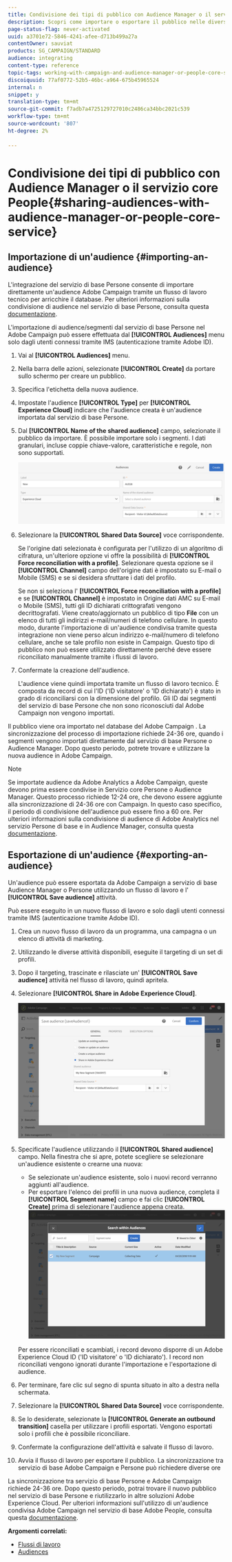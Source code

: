 ```yaml
---
title: Condivisione dei tipi di pubblico con Audience Manager o il servizio core People
description: Scopri come importare o esportare il pubblico nelle diverse soluzioni Adobe Experience Cloud.
page-status-flag: never-activated
uuid: a3701e72-5846-4241-afee-d713b499a27a
contentOwner: sauviat
products: SG_CAMPAIGN/STANDARD
audience: integrating
content-type: reference
topic-tags: working-with-campaign-and-audience-manager-or-people-core-service
discoiquuid: 77af0772-52b5-46bc-a964-675b45965524
internal: n
snippet: y
translation-type: tm+mt
source-git-commit: f7adb7a4725129727010c2486ca34bbc2021c539
workflow-type: tm+mt
source-wordcount: '807'
ht-degree: 2%

---
```



# Condivisione dei tipi di pubblico con Audience Manager o il servizio core People{#sharing-audiences-with-audience-manager-or-people-core-service}

## Importazione di un&#39;audience {#importing-an-audience}

L&#39;integrazione del servizio di base Persone consente di importare direttamente un&#39;audience  Adobe Campaign tramite un flusso di lavoro tecnico per arricchire il database. Per ulteriori informazioni sulla condivisione di audience nel servizio di base Persone, consulta questa [documentazione](https://docs.adobe.com/content/help/en/analytics/components/segmentation/segmentation-workflow/seg-publish.html).

L&#39;importazione di audience/segmenti dal servizio di base Persone nel Adobe Campaign  può essere effettuata dal **[!UICONTROL Audiences]** menu solo dagli utenti connessi tramite IMS (autenticazione tramite  Adobe ID).

1. Vai al **[!UICONTROL Audiences]** menu.
1. Nella barra delle azioni, selezionate **[!UICONTROL Create]** da portare sullo schermo per creare un pubblico.
1. Specifica l&#39;etichetta della nuova audience.
1. Impostate l&#39;audience **[!UICONTROL Type]** per **[!UICONTROL Experience Cloud]** indicare che l&#39;audience creata è un&#39;audience importata dal servizio di base Persone.
1. Dal **[!UICONTROL Name of the shared audience]** campo, selezionate il pubblico da importare. È possibile importare solo i segmenti. I dati granulari, incluse coppie chiave-valore, caratteristiche e regole, non sono supportati.

   ![](assets/aam_import_audience.png)

1. Selezionare la **[!UICONTROL Shared Data Source]** voce corrispondente.

   Se l&#39;origine dati selezionata è configurata per l&#39;utilizzo di un algoritmo di cifratura, un&#39;ulteriore opzione vi offre la possibilità di **[!UICONTROL Force reconciliation with a profile]**. Selezionare questa opzione se il **[!UICONTROL Channel]** campo dell&#39;origine dati è impostato su E-mail o Mobile (SMS) e se si desidera sfruttare i dati del profilo.

   Se non si seleziona l&#39; **[!UICONTROL Force reconciliation with a profile]** e se **[!UICONTROL Channel]** è impostato in Origine dati AMC su E-mail o Mobile (SMS), tutti gli ID dichiarati crittografati vengono decrittografati. Viene creato/aggiornato un pubblico di tipo **File** con un elenco di tutti gli indirizzi e-mail/numeri di telefono cellulare. In questo modo, durante l&#39;importazione di un&#39;audience condivisa tramite questa integrazione non viene perso alcun indirizzo e-mail/numero di telefono cellulare, anche se tale profilo non esiste in Campaign. Questo tipo di pubblico non può essere utilizzato direttamente perché deve essere riconciliato manualmente tramite i flussi di lavoro.

1. Confermate la creazione dell&#39;audience.

   L&#39;audience viene quindi importata tramite un flusso di lavoro tecnico. È composta da record di cui l&#39;ID (&#39;ID visitatore&#39; o &#39;ID dichiarato&#39;) è stato in grado di riconciliarsi con la dimensione del profilo. Gli ID dai segmenti del servizio di base Persone che non sono riconosciuti dal Adobe Campaign  non vengono importati.

Il pubblico viene ora importato nel database del Adobe Campaign . La sincronizzazione del processo di importazione richiede 24-36 ore, quando i segmenti vengono importati direttamente dal servizio di base Persone o  Audience Manager. Dopo questo periodo, potrete trovare e utilizzare la nuova audience in  Adobe Campaign.

>[!NOTE]
>
>Se importate audience da Adobe  Analytics a  Adobe Campaign, queste devono prima essere condivise in Servizio core Persone o  Audience Manager. Questo processo richiede 12-24 ore, che devono essere aggiunte alla sincronizzazione di 24-36 ore con Campaign. In questo caso specifico, il periodo di condivisione dell&#39;audience può essere fino a 60 ore. Per ulteriori informazioni sulla condivisione di audience di Adobe  Analytics nel servizio Persone di base e in Audience Manager, consulta questa [documentazione](https://docs.adobe.com/content/help/en/analytics/components/segmentation/segmentation-workflow/seg-publish.html).

## Esportazione di un&#39;audience {#exporting-an-audience}

Un&#39;audience può essere esportata da  Adobe Campaign a  servizio di base Audience Manager o Persone utilizzando un flusso di lavoro e l&#39; **[!UICONTROL Save audience]** attività.

Può essere eseguito in un nuovo flusso di lavoro e solo dagli utenti connessi tramite IMS (autenticazione tramite  Adobe ID).

1. Crea un nuovo flusso di lavoro da un programma, una campagna o un elenco di attività di marketing.
1. Utilizzando le diverse attività disponibili, eseguite il targeting di un set di profili.
1. Dopo il targeting, trascinate e rilasciate un&#39; **[!UICONTROL Save audience]** attività nel flusso di lavoro, quindi apritela.
1. Selezionare **[!UICONTROL Share in Adobe Experience Cloud]**.

   ![](assets/aam_save_audience_activity.png)

1. Specificate l&#39;audience utilizzando il **[!UICONTROL Shared audience]** campo. Nella finestra che si apre, potete scegliere se selezionare un&#39;audience esistente o crearne una nuova:

   * Se selezionate un&#39;audience esistente, solo i nuovi record verranno aggiunti all&#39;audience.
   * Per esportare l&#39;elenco dei profili in una nuova audience, completa il **[!UICONTROL Segment name]** campo e fai clic **[!UICONTROL Create]** prima di selezionare l&#39;audience appena creata.
   ![](assets/aam_save_audience_segment_picker.png)

   Per essere riconciliati e scambiati, i record devono disporre di un Adobe Experience Cloud ID (&#39;ID visitatore&#39; o &#39;ID dichiarato&#39;). I record non riconciliati vengono ignorati durante l&#39;importazione e l&#39;esportazione di audience.

1. Per terminare, fare clic sul segno di spunta situato in alto a destra nella schermata.
1. Selezionare la **[!UICONTROL Shared Data Source]** voce corrispondente.
1. Se lo desiderate, selezionate la **[!UICONTROL Generate an outbound transition]** casella per utilizzare i profili esportati. Vengono esportati solo i profili che è possibile riconciliare.
1. Confermate la configurazione dell&#39;attività e salvate il flusso di lavoro.
1. Avvia il flusso di lavoro per esportare il pubblico. La sincronizzazione tra  servizio di base Adobe Campaign e Persone può richiedere diverse ore

La sincronizzazione tra  servizio di base Persone e Adobe Campaign richiede 24-36 ore. Dopo questo periodo, potrai trovare il nuovo pubblico nel servizio di base Persone e riutilizzarlo in altre soluzioni Adobe Experience Cloud. Per ulteriori informazioni sull&#39;utilizzo di un&#39;audience condivisa  Adobe Campaign nel servizio di base Adobe People, consulta questa [documentazione](https://docs.adobe.com/content/help/en/core-services/interface/audiences/t-audience-create.html).

**Argomenti correlati:**

* [Flussi di lavoro](../../automating/using/get-started-workflows.md)
* [Audiences](../../audiences/using/about-audiences.md)

